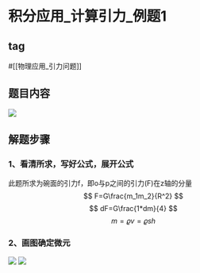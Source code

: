 # 积分应用_计算引力_例题1
## tag
#[[物理应用_引力问题]] 

## 题目内容
![](https://rgdz-img.oss-cn-hangzhou.aliyuncs.com/img/20211023100457.png)

## 解题步骤
### 1、看清所求，写好公式，展开公式
此题所求为碗面的引力f，即o与p之间的引力(F)在z轴的分量
$$
F=G\frac{m_1m_2}{R^2}
$$
$$
dF=G\frac{1*dm}{4}
$$
$$
m={\varrho}v={\varrho}sh
$$

### 2、画图确定微元
![](https://rgdz-img.oss-cn-hangzhou.aliyuncs.com/img/20211023105524.png)
![](https://rgdz-img.oss-cn-hangzhou.aliyuncs.com/img/20211023105718.png)